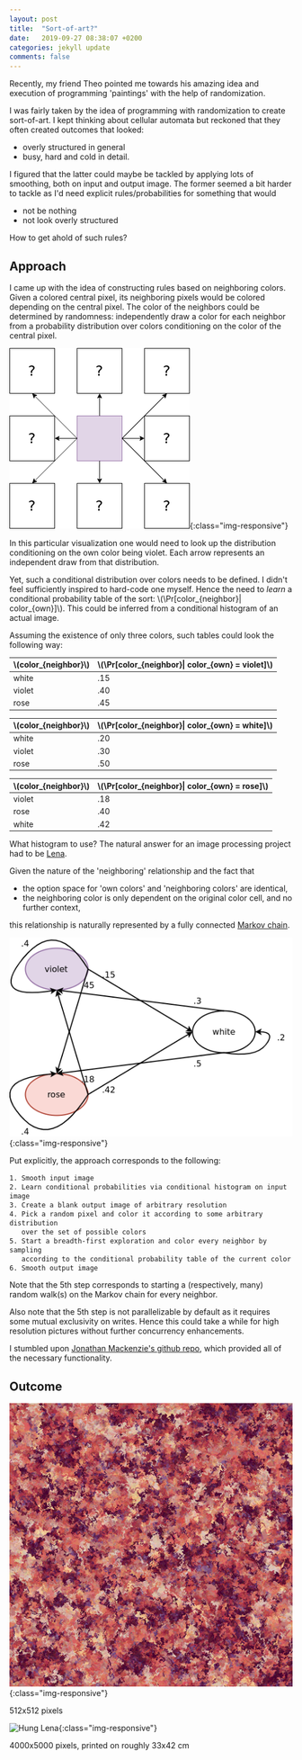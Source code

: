 ```yaml
---
layout: post
title:  "Sort-of-art?"
date:   2019-09-27 08:38:07 +0200
categories: jekyll update
comments: false
---
```


<script type="text/javascript" async
src="https://cdnjs.cloudflare.com/ajax/libs/mathjax/2.7.1/MathJax.js?
config=TeX-AMS-MML_HTMLorMML"></script>

Recently, my friend Theo pointed me towards his amazing idea and execution of programming 'paintings' with the help of randomization.

I was fairly taken by the idea of programming with randomization to create sort-of-art. I kept thinking about cellular automata but reckoned that they often created outcomes that looked:
- overly structured in general
- busy, hard and cold in detail.

I figured that the latter could maybe be tackled by applying lots of smoothing, both on input and output image. The former seemed a bit harder to tackle as I'd need explicit rules/probabilities for something that would
- not be nothing
- not look overly structured

How to get ahold of such rules?

## Approach

I came up with the idea of constructing rules based on neighboring colors. Given a colored central pixel, its neighboring pixels would be colored depending on the central pixel. The color of the neighbors could be determined by randomness: independently draw a color for each neighbor from a probability distribution over colors conditioning on the color of the central pixel.

![Neighboring pixels](/neighbors.png){:class="img-responsive"}

In this particular visualization one would need to look up the distribution conditioning on the own color being violet. Each arrow represents an independent draw from that distribution.

Yet, such a conditional distribution over colors needs to be defined. I didn't feel sufficiently inspired to hard-code one myself. Hence the need to _learn_ a conditional probability table of the sort: \\(\Pr[color_{neighbor}\| color_{own}]\\). This could be inferred from a conditional histogram of an actual image.

Assuming the existence of only three colors, such tables could look the following way:

|\\(color_{neighbor}\\)|\\(\Pr[color_{neighbor}\| color_{own} = violet]\\)|
|----------|-------------|
| white | .15 |
| violet | .40 |
| rose | .45 |

|\\(color_{neighbor}\\)|\\(\Pr[color_{neighbor}\| color_{own} = white]\\)|
|----------|-------------|
| white | .20 |
| violet | .30 |
| rose | .50 |

|\\(color_{neighbor}\\)|\\(\Pr[color_{neighbor}\| color_{own} = rose]\\)|
|----------|-------------|
| violet | .18 |
| rose | .40 |
| white | .42 |


What histogram to use? The natural answer for an image processing project had to be [Lena](https://en.wikipedia.org/wiki/Lenna).

Given the nature of the 'neighboring' relationship and the fact that
- the option space for 'own colors' and 'neighboring colors' are identical,
- the neighboring color is only dependent on the original color cell, and no further context,

this relationship is naturally represented by a fully connected [Markov chain](https://en.wikipedia.org/wiki/Markov_chain).

![Markov chain](/mc.png){:class="img-responsive"}

Put explicitly, the approach corresponds to the following:

```
1. Smooth input image
2. Learn conditional probabilities via conditional histogram on input image
3. Create a blank output image of arbitrary resolution
4. Pick a random pixel and color it according to some arbitrary distribution
   over the set of possible colors
5. Start a breadth-first exploration and color every neighbor by sampling
   according to the conditional probability table of the current color
6. Smooth output image
```

Note that the 5th step corresponds to starting a (respectively, many) random walk(s) on the Markov chain for every neighbor.

Also note that the 5th step is not parallelizable by default as it requires some mutual exclusivity on writes. Hence this could take a while for high resolution pictures without further concurrency enhancements.

I stumbled upon [Jonathan Mackenzie's github repo](https://github.com/JonnoFTW/markov-img-gen), which provided all of the necessary functionality.

## Outcome

![Deconstructed Lena](/deconstructed_lena.png){:class="img-responsive"}

512x512 pixels

![Hung Lena](/hung_lena.png){:class="img-responsive"}

4000x5000 pixels, printed on roughly 33x42 cm
